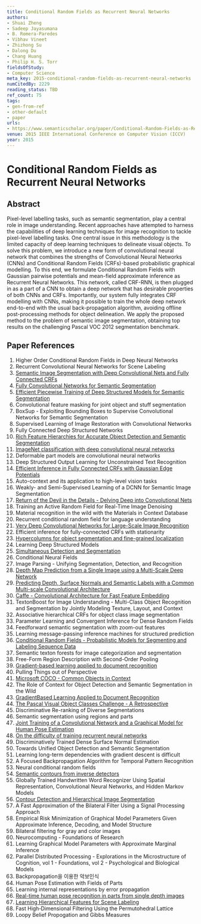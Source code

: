 ```yaml
---
title: Conditional Random Fields as Recurrent Neural Networks
authors:
- Shuai Zheng
- Sadeep Jayasumana
- B. Romera-Paredes
- Vibhav Vineet
- Zhizhong Su
- Dalong Du
- Chang Huang
- Philip H. S. Torr
fieldsOfStudy:
- Computer Science
meta_key: 2015-conditional-random-fields-as-recurrent-neural-networks
numCitedBy: 2229
reading_status: TBD
ref_count: 75
tags:
- gen-from-ref
- other-default
- paper
urls:
- https://www.semanticscholar.org/paper/Conditional-Random-Fields-as-Recurrent-Neural-Zheng-Jayasumana/ca5c766b2d31a1f5ce8896a0a42b40a2bff9323a?sort=total-citations
venue: 2015 IEEE International Conference on Computer Vision (ICCV)
year: 2015
---
```


# Conditional Random Fields as Recurrent Neural Networks

## Abstract

Pixel-level labelling tasks, such as semantic segmentation, play a central role in image understanding. Recent approaches have attempted to harness the capabilities of deep learning techniques for image recognition to tackle pixel-level labelling tasks. One central issue in this methodology is the limited capacity of deep learning techniques to delineate visual objects. To solve this problem, we introduce a new form of convolutional neural network that combines the strengths of Convolutional Neural Networks (CNNs) and Conditional Random Fields (CRFs)-based probabilistic graphical modelling. To this end, we formulate Conditional Random Fields with Gaussian pairwise potentials and mean-field approximate inference as Recurrent Neural Networks. This network, called CRF-RNN, is then plugged in as a part of a CNN to obtain a deep network that has desirable properties of both CNNs and CRFs. Importantly, our system fully integrates CRF modelling with CNNs, making it possible to train the whole deep network end-to-end with the usual back-propagation algorithm, avoiding offline post-processing methods for object delineation. We apply the proposed method to the problem of semantic image segmentation, obtaining top results on the challenging Pascal VOC 2012 segmentation benchmark.

## Paper References

1. Higher Order Conditional Random Fields in Deep Neural Networks
2. Recurrent Convolutional Neural Networks for Scene Labeling
3. [Semantic Image Segmentation with Deep Convolutional Nets and Fully Connected CRFs](2015-semantic-image-segmentation-with-deep-convolutional-nets-and-fully-connected-crfs)
4. [Fully Convolutional Networks for Semantic Segmentation](2017-fully-convolutional-networks-for-semantic-segmentation)
5. [Efficient Piecewise Training of Deep Structured Models for Semantic Segmentation](2016-efficient-piecewise-training-of-deep-structured-models-for-semantic-segmentation)
6. Convolutional feature masking for joint object and stuff segmentation
7. BoxSup - Exploiting Bounding Boxes to Supervise Convolutional Networks for Semantic Segmentation
8. Supervised Learning of Image Restoration with Convolutional Networks
9. Fully Connected Deep Structured Networks
10. [Rich Feature Hierarchies for Accurate Object Detection and Semantic Segmentation](2014-rich-feature-hierarchies-for-accurate-object-detection-and-semantic-segmentation)
11. [ImageNet classification with deep convolutional neural networks](2012-alexnet.md)
12. Deformable part models are convolutional neural networks
13. Deep Structured Output Learning for Unconstrained Text Recognition
14. [Efficient Inference in Fully Connected CRFs with Gaussian Edge Potentials](2011-efficient-inference-in-fully-connected-crfs-with-gaussian-edge-potentials)
15. Auto-context and its application to high-level vision tasks
16. Weakly- and Semi-Supervised Learning of a DCNN for Semantic Image Segmentation
17. [Return of the Devil in the Details - Delving Deep into Convolutional Nets](2014-return-of-the-devil-in-the-details-delving-deep-into-convolutional-nets)
18. Training an Active Random Field for Real-Time Image Denoising
19. Material recognition in the wild with the Materials in Context Database
20. Recurrent conditional random field for language understanding
21. [Very Deep Convolutional Networks for Large-Scale Image Recognition](2014-vggnet.md)
22. Efficient inference for fully-connected CRFs with stationarity
23. [Hypercolumns for object segmentation and fine-grained localization](2015-hypercolumns-for-object-segmentation-and-fine-grained-localization)
24. Learning Deep Structured Models
25. [Simultaneous Detection and Segmentation](2014-simultaneous-detection-and-segmentation)
26. Conditional Neural Fields
27. Image Parsing - Unifying Segmentation, Detection, and Recognition
28. [Depth Map Prediction from a Single Image using a Multi-Scale Deep Network](2014-depth-map-prediction-from-a-single-image-using-a-multi-scale-deep-network)
29. [Predicting Depth, Surface Normals and Semantic Labels with a Common Multi-scale Convolutional Architecture](2015-predicting-depth-surface-normals-and-semantic-labels-with-a-common-multi-scale-convolutional-architecture)
30. [Caffe - Convolutional Architecture for Fast Feature Embedding](2014-caffe-convolutional-architecture-for-fast-feature-embedding)
31. TextonBoost for Image Understanding - Multi-Class Object Recognition and Segmentation by Jointly Modeling Texture, Layout, and Context
32. Associative hierarchical CRFs for object class image segmentation
33. Parameter Learning and Convergent Inference for Dense Random Fields
34. Feedforward semantic segmentation with zoom-out features
35. Learning message-passing inference machines for structured prediction
36. [Conditional Random Fields - Probabilistic Models for Segmenting and Labeling Sequence Data](2001-conditional-random-fields-probabilistic-models-for-segmenting-and-labeling-sequence-data)
37. Semantic texton forests for image categorization and segmentation
38. Free-Form Region Description with Second-Order Pooling
39. [Gradient-based learning applied to document recognition](1998-lenet5.md)
40. Pulling Things out of Perspective
41. [Microsoft COCO - Common Objects in Context](2014-microsoft-coco-common-objects-in-context)
42. The Role of Context for Object Detection and Semantic Segmentation in the Wild
43. [GradientBased Learning Applied to Document Recognition](2001-gradientbased-learning-applied-to-document-recognition)
44. [The Pascal Visual Object Classes Challenge - A Retrospective](2014-the-pascal-visual-object-classes-challenge-a-retrospective)
45. Discriminative Re-ranking of Diverse Segmentations
46. Semantic segmentation using regions and parts
47. [Joint Training of a Convolutional Network and a Graphical Model for Human Pose Estimation](2014-joint-training-of-a-convolutional-network-and-a-graphical-model-for-human-pose-estimation)
48. [On the difficulty of training recurrent neural networks](2013-on-the-difficulty-of-training-recurrent-neural-networks)
49. Discriminatively Trained Dense Surface Normal Estimation
50. Towards Unified Object Detection and Semantic Segmentation
51. Learning long-term dependencies with gradient descent is difficult
52. A Focused Backpropagation Algorithm for Temporal Pattern Recognition
53. Neural conditional random fields
54. [Semantic contours from inverse detectors](2011-semantic-contours-from-inverse-detectors)
55. Globally Trained Handwritten Word Recognizer Using Spatial Representation, Convolutional Neural Networks, and Hidden Markov Models
56. [Contour Detection and Hierarchical Image Segmentation](2011-contour-detection-and-hierarchical-image-segmentation)
57. A Fast Approximation of the Bilateral Filter Using a Signal Processing Approach
58. Empirical Risk Minimization of Graphical Model Parameters Given Approximate Inference, Decoding, and Model Structure
59. Bilateral filtering for gray and color images
60. Neurocomputing - Foundations of Research
61. Learning Graphical Model Parameters with Approximate Marginal Inference
62. Parallel Distributed Processing - Explorations in the Microstructure of Cognition, vol 1 - Foundations, vol 2 - Psychological and Biological Models
63. Backpropagation을 이용한 악보인식
64. Human Pose Estimation with Fields of Parts
65. Learning internal representations by error propagation
66. [Real-time human pose recognition in parts from single depth images](2011-real-time-human-pose-recognition-in-parts-from-single-depth-images)
67. [Learning Hierarchical Features for Scene Labeling](2013-learning-hierarchical-features-for-scene-labeling)
68. Fast High‐Dimensional Filtering Using the Permutohedral Lattice
69. Loopy Belief Propogation and Gibbs Measures
